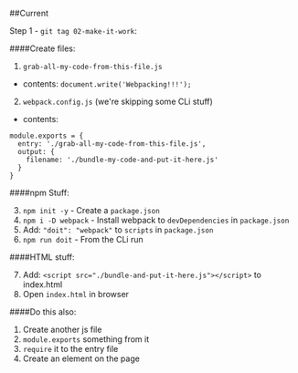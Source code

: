 ##Current 

Step 1 - `git tag 02-make-it-work`:

####Create files:

1. `grab-all-my-code-from-this-file.js`
  - contents: `document.write('Webpacking!!!');`
2. `webpack.config.js` (we're skipping some CLi stuff)
  - contents:
```
module.exports = {
  entry: './grab-all-my-code-from-this-file.js',
  output: {
    filename: './bundle-my-code-and-put-it-here.js'
  }
}
```  

####npm Stuff:

3. `npm init -y` - Create a `package.json`
4. `npm i -D webpack` - Install webpack to `devDependencies` in `package.json`
5. Add: `"doit": "webpack"` to `scripts` in `package.json`
6. `npm run doit` - From the CLi run 

####HTML stuff:

7. Add: `<script src="./bundle-and-put-it-here.js"></script>` to index.html
8. Open `index.html` in browser

####Do this also:
1. Create another js file
2. `module.exports` something from it
3. `require` it to the entry file
4. Create an element on the page

